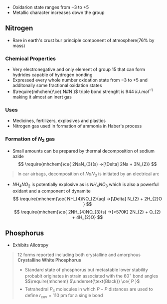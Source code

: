 - Oxidarion state ranges from $-3$ to $+5$ 
- Metallic character increases down the group


## Nitrogen

- Rare in earth's crust bur principle component of atmosphere($76$% by mass)

### Chemical Properties 
- Very electronegative and only element of group $15$ that can form hydrides capable of hydrogen bonding 
- Expressed every whole number oxidation state from $-3$ to $+5$ and additonally some fractional oxidation states 
- $\require{mhchem}\ce{ N#N }$ triple bond strenght is $944\: kJ.mol^{-1}$ making it almost an inert gas 

### Uses 
- Medicines, fertilizers, explosives and plastics 
- Nitrogen gas used in formation of ammonia in Haber's process 


### Formation of $N_{2}$ gas 
- Small amounts can be prepared by thermal decomposition of sodium azide
$$
\require{mhchem}\ce{ 2NaN_{3}(s) ->[\Delta] 2Na + 3N_{2}}
$$
>In car airbags, decomposition of $NaN_{3}$ is initiated by an electrical arc 

- $NH_{4}NO_{2}$ is potentially explosive as is $NH_{4}NO_{3}$ which is also a powerful oxidant and a component of dynamite 
$$
\require{mhchem}\ce{ NH_{4}NO_{2}(aq) ->[\Delta] N_{2} + 2H_{2}O }
$$
$$
\require{mhchem}\ce{ 2NH_{4}NO_{3}(s) ->[>570K] 2N_{2} + O_{2} + 4H_{2}O}
$$


## Phosphorus 
- Exhibits Allotropy 
>$12$ forms reported including both crystalline and amorphous 
> **Crystalline White Phosphorus**
> - Standard state of phosphorus but metastable 
> 	lower stability probablt originates in strain associated with the $60^{\circ}$ bond angles 
> 	$$\require{mhchem} $\underset{\text{Black}} \ce{ P }$ $$$$
> - Tetrahedral $P_{4}$ molecules in which $P-P$ distances are used to define $r_{\text{cov}}=110\:\text{pm}$ for a single bond 
>